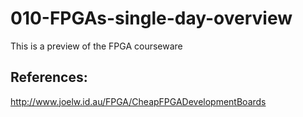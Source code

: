 010-FPGAs-single-day-overview
=============================

This is a preview of the FPGA courseware 





## References:

http://www.joelw.id.au/FPGA/CheapFPGADevelopmentBoards
